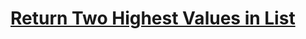 # [Return Two Highest Values in List](https://www.codewars.com/kata/return-two-highest-values-in-list/)

